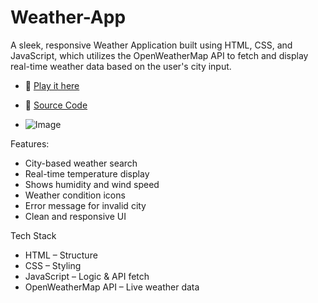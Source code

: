 # Weather-App

A sleek, responsive Weather Application built using HTML, CSS, and JavaScript, which utilizes the OpenWeatherMap API to fetch and display real-time weather data based on the user's city input.

- 🚀 [Play it here](https://atharva-rane.github.io/Weather-App/)
- 📂 [Source Code](https://github.com/atharva-rane/Weather-App)

- ![Image](https://github.com/user-attachments/assets/4c5325d0-c812-4237-9d2e-42149876eb3b)

Features:
 - City-based weather search
 - Real-time temperature display
 - Shows humidity and wind speed
 - Weather condition icons
 - Error message for invalid city
 - Clean and responsive UI

Tech Stack
 - HTML – Structure
 - CSS – Styling
 - JavaScript – Logic & API fetch
 - OpenWeatherMap API – Live weather data
